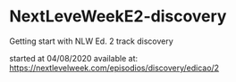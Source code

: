 # NextLeveWeekE2-discovery
 Getting start with NLW Ed. 2 track discovery

started at 04/08/2020
available at: https://nextlevelweek.com/episodios/discovery/edicao/2
